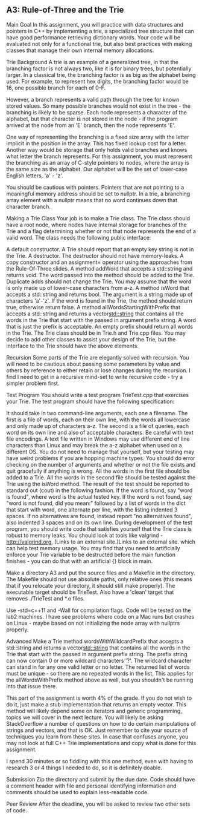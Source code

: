 ## A3: Rule-of-Three and the Trie

Main Goal
In this assignment, you will practice with data structures and pointers in C++ by implementing a trie, a specialized tree structure that can have good performance retrieving dictionary words. Your code will be evaluated not only for a functional trie, but also best practices with making classes that manage their own internal memory allocations.

Trie Background
A trie is an example of a generalized tree, in that the branching factor is not always two, like it is for binary trees, but potentially larger. In a classical trie, the branching factor is as big as the alphabet being used. For example, to represent hex digits, the branching factor would be 16, one possible branch for each of 0-F.

However, a branch represents a valid path through the tree for known stored values. So many possible branches would not exist in the tree - the branching is likely to be sparse. Each node represents a character of the alphabet, but that character is not stored in the node - if the program arrived at the node from an 'E' branch, then the node represents 'E'.

One way of representing the branching is a fixed size array with the letter implicit in the position in the array. This has fixed lookup cost for a letter. Another way would be storage that only holds valid branches and knows what letter the branch represents. For this assignment, you must represent the branching as an array of C-style pointers to nodes, where the array is the same size as the alphabet. Our alphabet will be the set of lower-case English letters, 'a' - 'z'.

You should be cautious with pointers. Pointers that are not pointing to a meaningful memory address should be set to nullptr. In a trie, a branching array element with a nullptr means that no word continues down that character branch.

Making a Trie Class
Your job is to make a Trie class. The Trie class should have a root node, where nodes have internal storage for branches of the Trie and a flag determining whether or not that node represents the end of a valid word. The class needs the following public interface:

A default constructor. A Trie should report that an empty key string is not in the Trie.
A destructor. The destructor should not have memory-leaks.
A copy constructor and an assignment= operator using the approaches from the Rule-Of-Three slides.
A method addWord that accepts a std::string and returns void. The word passed into the method should be added to the Trie. Duplicate adds should not change the Trie. You may assume that the word is only made up of lower-case characters from a-z.
A method isWord that accepts a std::string and returns bool. The argument is a string made up of characters 'a'-'z'. If the word is found in the Trie, the method should return true, otherwise return false.
A method allWordsStartingWithPrefix that accepts a std::string and returns a vector<std::string> that contains all the words in the Trie that start with the passed in argument prefix string. A word that is just the prefix is acceptable. An empty prefix should return all words in the Trie.
The Trie class should be in Trie.h and Trie.cpp files. You may decide to add other classes to assist your design of the Trie, but the interface to the Trie should have the above elements.

Recursion
Some parts of the Trie are elegantly solved with recursion. You will need to be cautious about passing some parameters by value and others by reference to either retain or lose changes during the recursion. I find I need to get in a recursive mind-set to write recursive code - try a simpler problem first.

Test Program
You should write a test program TrieTest.cpp that exercises your Trie. The test program should have the following specification:

It should take in two command-line arguments, each one a filename. The first is a file of words, each on their own line, with the words all lowercase and only made up of characters a-z. The second is a file of queries, each word on its own line and also of acceptable characters. Be careful with text file encodings. A text file written in Windows may use different end of line characters than Linux and may break the a-z alphabet when used on a different OS. You do not need to manage that yourself, but your testing may have weird problems if you are hopping machine types.
You should do error checking on the number of arguments and whether or not the file exists and quit gracefully if anything is wrong.
All the words in the first file should be added to a Trie.
All the words in the second file should be tested against the Trie using the isWord method. The result of the test should be reported to standard out (cout) in the following fashion.
If the word is found, say "word is found", where word is the actual tested key.
If the word is not found, say "word is not found, did you mean:" followed by a list of words in the dict that start with word, one alternate per line, with the listing indented 3 spaces. If no alternatives are found, instead report "no alternatives found", also indented 3 spaces and on its own line.
During development of the test program, you should write code that satisfies yourself that the Trie class is robust to memory leaks. You should look at tools like valgrind - http://valgrind.org, (Links to an external site.)Links to an external site. which can help test memory usage. You may find that you need to artificially enforce your Trie variable to be destructed before the main function finishes - you can do that with an artificial {} block in main.

Make a directory A3 and put the source files and a Makefile in the directory. The Makefile should not use absolute paths, only relative ones (this means that if you relocate your directory, it should still make properly). The executable target should be TrieTest. Also have a 'clean' target that removes ./TrieTest and *.o files.

Use -std=c++11 and -Wall for compilation flags. Code will be tested on the lab2 machines. I have see problems where code on a Mac runs but crashes on Linux - maybe based on not initializing the node array with nullptrs properly.

Advanced
Make a Trie method wordsWithWildcardPrefix that accepts a std::string and returns a vector<std::string> that contains all the words in the Trie that start with the passed in argument prefix string. The prefix string can now contain 0 or more wildcard characters '?'. The wildcard character can stand in for any one valid letter or no letter. The returned list of words must be unique - so there are no repeated words in the list. This applies for the allWordsWithPrefix method above as well, but you shouldn't be running into that issue there.

This part of the assignment is worth 4% of the grade. If you do not wish to do it, just make a stub implementation that returns an empty vector. This method will likely depend some on iterators and generic programming, topics we will cover in the next lecture. You will likely be asking StackOverflow a number of questions on how to do certain manipulations of strings and vectors, and that is OK. Just remember to cite your source of techniques you learn from these sites. In case that confuses anyone, you may not look at full C++ Trie implementations and copy what is done for this assignment.

I spend 30 minutes or so fiddling with this one method, even with having to research 3 or 4 things I needed to do, so it is definitely doable.

Submission
Zip the directory and submit by the due date. Code should have a comment header with file and personal identifying information and comments should be used to explain less-readable code. 

Peer Review
After the deadline, you will be asked to review two other sets of code.

